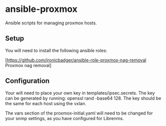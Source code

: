 # ansible-proxmox
Ansible scripts for managing proxmox hosts.

## Setup
You will need to install the following ansible roles:

[https://github.com/ironicbadger/ansible-role-proxmox-nag-removal Proxmox nag removal]

## Configuration

Your will need to place your own key in templates/ipsec.secrets. The key can be generated by running: openssl rand -base64 128. The key should be the same for each host using the vxlan.

The vars section of the proxmox-initial.yaml will need to be changed for your snmp settings, as you have configured for Librenms.

